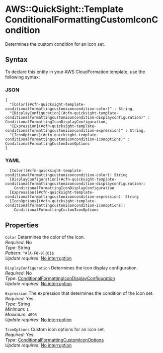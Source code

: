 # AWS::QuickSight::Template ConditionalFormattingCustomIconCondition<a name="aws-properties-quicksight-template-conditionalformattingcustomiconcondition"></a>

Determines the custom condition for an icon set\.

## Syntax<a name="aws-properties-quicksight-template-conditionalformattingcustomiconcondition-syntax"></a>

To declare this entity in your AWS CloudFormation template, use the following syntax:

### JSON<a name="aws-properties-quicksight-template-conditionalformattingcustomiconcondition-syntax.json"></a>

```
{
  "[Color](#cfn-quicksight-template-conditionalformattingcustomiconcondition-color)" : String,
  "[DisplayConfiguration](#cfn-quicksight-template-conditionalformattingcustomiconcondition-displayconfiguration)" : ConditionalFormattingIconDisplayConfiguration,
  "[Expression](#cfn-quicksight-template-conditionalformattingcustomiconcondition-expression)" : String,
  "[IconOptions](#cfn-quicksight-template-conditionalformattingcustomiconcondition-iconoptions)" : ConditionalFormattingCustomIconOptions
}
```

### YAML<a name="aws-properties-quicksight-template-conditionalformattingcustomiconcondition-syntax.yaml"></a>

```
  [Color](#cfn-quicksight-template-conditionalformattingcustomiconcondition-color): String
  [DisplayConfiguration](#cfn-quicksight-template-conditionalformattingcustomiconcondition-displayconfiguration): 
    ConditionalFormattingIconDisplayConfiguration
  [Expression](#cfn-quicksight-template-conditionalformattingcustomiconcondition-expression): String
  [IconOptions](#cfn-quicksight-template-conditionalformattingcustomiconcondition-iconoptions): 
    ConditionalFormattingCustomIconOptions
```

## Properties<a name="aws-properties-quicksight-template-conditionalformattingcustomiconcondition-properties"></a>

`Color`  <a name="cfn-quicksight-template-conditionalformattingcustomiconcondition-color"></a>
Determines the color of the icon\.  
*Required*: No  
*Type*: String  
*Pattern*: `^#[A-F0-9]{6}$`  
*Update requires*: [No interruption](https://docs.aws.amazon.com/AWSCloudFormation/latest/UserGuide/using-cfn-updating-stacks-update-behaviors.html#update-no-interrupt)

`DisplayConfiguration`  <a name="cfn-quicksight-template-conditionalformattingcustomiconcondition-displayconfiguration"></a>
Determines the icon display configuration\.  
*Required*: No  
*Type*: [ConditionalFormattingIconDisplayConfiguration](aws-properties-quicksight-template-conditionalformattingicondisplayconfiguration.md)  
*Update requires*: [No interruption](https://docs.aws.amazon.com/AWSCloudFormation/latest/UserGuide/using-cfn-updating-stacks-update-behaviors.html#update-no-interrupt)

`Expression`  <a name="cfn-quicksight-template-conditionalformattingcustomiconcondition-expression"></a>
The expression that determines the condition of the icon set\.  
*Required*: Yes  
*Type*: String  
*Minimum*: `1`  
*Maximum*: `4096`  
*Update requires*: [No interruption](https://docs.aws.amazon.com/AWSCloudFormation/latest/UserGuide/using-cfn-updating-stacks-update-behaviors.html#update-no-interrupt)

`IconOptions`  <a name="cfn-quicksight-template-conditionalformattingcustomiconcondition-iconoptions"></a>
Custom icon options for an icon set\.  
*Required*: Yes  
*Type*: [ConditionalFormattingCustomIconOptions](aws-properties-quicksight-template-conditionalformattingcustomiconoptions.md)  
*Update requires*: [No interruption](https://docs.aws.amazon.com/AWSCloudFormation/latest/UserGuide/using-cfn-updating-stacks-update-behaviors.html#update-no-interrupt)
